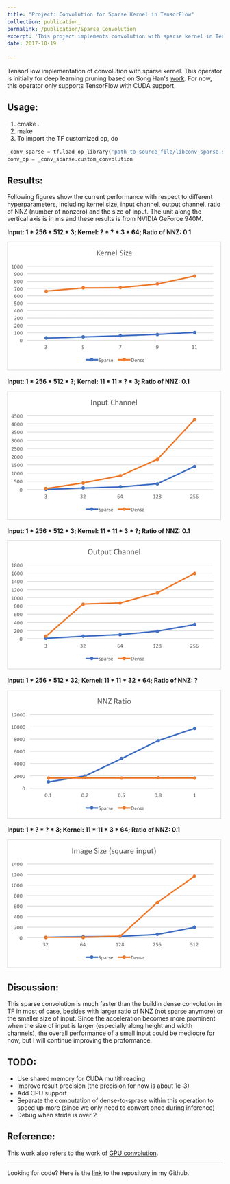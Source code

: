 ```yaml
---
title: "Project: Convolution for Sparse Kernel in TensorFlow"
collection: publication_
permalink: /publication/Sparse_Convolution
excerpt: 'This project implements convolution with sparse kernel in TensorFlow. This operator is initially for deep learning pruning based on the [**work**](https://arxiv.org/pdf/1506.02626.pdf).'
date: 2017-10-19

---
```

TensorFlow implementation of convolution with sparse kernel. This operator is initially for deep learning pruning based on Song Han's [work](https://arxiv.org/pdf/1506.02626.pdf). For now, this operator only supports TensorFlow with CUDA support.

## Usage: 
1. cmake .
2. make 
3. To import the TF customized op, do
```python
_conv_sparse = tf.load_op_library('path_to_source_file/libconv_sparse.so')
conv_op = _conv_sparse.custom_convolution
```

## Results:
Following figures show the current performance with respect to different hyperparameters, including kernel size, input channel, output channel, ratio of NNZ (number of nonzero) and the size of input. The unit along the vertical axis is in ms and these results is from NVIDIA GeForce 940M. 

**Input: 1 * 256 * 512 * 3; Kernel: ? * ? * 3 * 64; Ratio of NNZ: 0.1**

![ ](/images/kernel.png)

**Input: 1 * 256 * 512 * ?; Kernel: 11 * 11 * ? * 3; Ratio of NNZ: 0.1**

![ ](/images/ch_in.png)

**Input: 1 * 256 * 512 * 3; Kernel: 11 * 11 * 3 * ?; Ratio of NNZ: 0.1**

![ ](/images/ch_out.png)

**Input: 1 * 256 * 512 * 32; Kernel: 11 * 11 * 32 * 64; Ratio of NNZ: ?**

![ ](/images/nnz.png)

**Input: 1 * ? * ? * 3; Kernel: 11 * 11 * 3 * 64; Ratio of NNZ: 0.1**

![ ](/images/image.png)

## Discussion:
This sparse convolution is much faster than the buildin dense convolution in TF in most of case, besides with larger ratio of NNZ (not sparse anymore) or the smaller size of input. Since the acceleration becomes more prominent when the size of input is larger (especially along height and width channels), the overall performance of a small input could be mediocre for now, but I will continue improving the proformance.   

## TODO:
 - Use shared memory for CUDA multithreading
 - Improve result precision (the precision for now is about 1e-3)
 - Add CPU support
 - Separate the computation of dense-to-sprase within this operation to speed up more (since we only need to convert once during inference)
 - Debug when stride is over 2

## Reference:
This work also refers to the work of [GPU convolution](https://github.com/fjmh89/convolution). 

---
Looking for code? Here is the [link](https://github.com/Connor323/Convolution-with-sparse-kernel-in-TF) to the repository in my Github. 